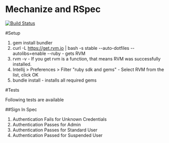 Mechanize and RSpec
====

[![Build Status](https://travis-ci.org/uksa/mechanize-rspec.svg)](https://travis-ci.org/uksa/mechanize-rspec)

#Setup
1. gem install bundler
2. curl -L https://get.rvm.io | bash -s stable --auto-dotfiles --autolibs=enable --ruby - gets RVM
3. rvm -v - If you get rvm is a function, that means RVM was successfully installed.
4. Intellij > Preferences > Filter "ruby sdk and gems" - Select RVM from the list, click OK
5. bundle install - installs all required gems

#Tests

Following tests are available

##Sign In Spec
1. Authentication Fails for Unknown Credentials
2. Authentication Passes for Admin
3. Authentication Passes for Standard User
4. Authentication Passed for Suspended User